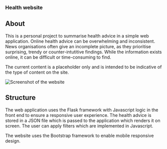 ### Health website

## About
This is a personal project to summarise health advice in a simple web application. Online health advice can be overwhelming and inconsistent. News organisations often give an incomplete picture, as they prioritise surprising, trendy or counter-intutitive findings. While the information exists online, it can be difficult or time-consuming to find. 

The current content is a placeholder only and is intended to be indicative of the type of content on the site.

![Screenshot of the website](https://github.com/WorcestershireSource/healthweb/blob/main/static/screenshot.jpeg)

## Structure
The web application uses the Flask framework with Javascript logic in the front end to ensure a responsive user experience. The health advice is stored in a JSON file which is passed to the application which renders it on screen. The user can apply filters which are implemented in Javascript. 

The website uses the Bootstrap framework to enable mobile responsive design. 